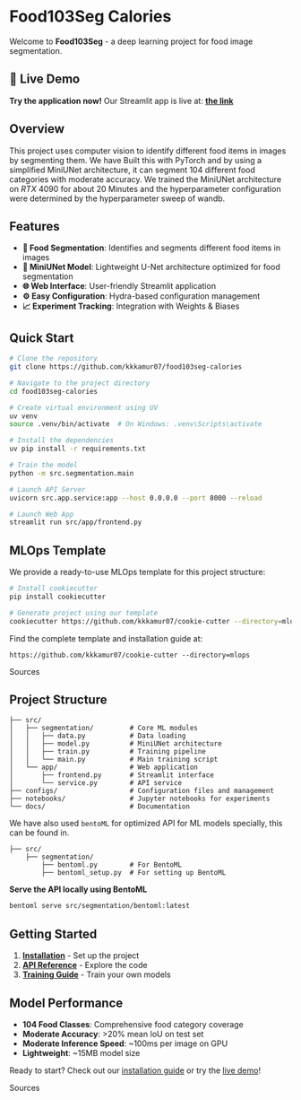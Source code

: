 # Food103Seg Calories

Welcome to **Food103Seg** - a deep learning project for food image segmentation.

## 🚀 Live Demo

**Try the application now!** Our Streamlit app is live at: [**the link**](https://segmentation-frontend-289925381630.us-central1.run.app/)

## Overview

This project uses computer vision to identify different food items in images by segmenting them. We have Built this with PyTorch and by using a simplified MiniUNet architecture, it can segment 104 different food categories with moderate accuracy. We trained the MiniUNet architecture on *RTX* 4090 for about 20 Minutes and the hyperparameter configuration were determined by the hyperparameter sweep of wandb.

## Features

- **🍕 Food Segmentation**: Identifies and segments different food items in images
- **🧠 MiniUNet Model**: Lightweight U-Net architecture optimized for food segmentation
- **🌐 Web Interface**: User-friendly Streamlit application
- **⚙️ Easy Configuration**: Hydra-based configuration management
- **📈 Experiment Tracking**: Integration with Weights & Biases

## Quick Start

```bash
# Clone the repository
git clone https://github.com/kkkamur07/food103seg-calories

# Navigate to the project directory
cd food103seg-calories

# Create virtual environment using UV
uv venv
source .venv/bin/activate  # On Windows: .venv\Scripts\activate

# Install the dependencies
uv pip install -r requirements.txt

# Train the model
python -m src.segmentation.main

# Launch API Server
uvicorn src.app.service:app --host 0.0.0.0 --port 8000 --reload

# Launch Web App
streamlit run src/app/frontend.py
```

## MLOps Template

We provide a ready-to-use MLOps template for this project structure:

```bash
# Install cookiecutter
pip install cookiecutter

# Generate project using our template
cookiecutter https://github.com/kkkamur07/cookie-cutter --directory=mlops
```

Find the complete template and installation guide at:
```
https://github.com/kkkamur07/cookie-cutter --directory=mlops
```

Sources


## Project Structure

```
├── src/
│   ├── segmentation/         # Core ML modules
│   │   ├── data.py           # Data loading
│   │   ├── model.py          # MiniUNet architecture
│   │   ├── train.py          # Training pipeline
│   │   └── main.py           # Main training script
│   └── app/                  # Web application
│       ├── frontend.py       # Streamlit interface
│       └── service.py        # API service
├── configs/                  # Configuration files and management
├── notebooks/                # Jupyter notebooks for experiments
└── docs/                     # Documentation
```

We have also used `bentoML` for optimized API for ML models specially, this can be found in.
```
├── src/
    ├── segmentation/
        ├── bentoml.py        # For BentoML
        ├── bentoml_setup.py  # For setting up BentoML

```


**Serve the API locally using BentoML**

```bash
bentoml serve src/segmentation/bentoml:latest
```
   

## Getting Started

1. **[Installation](installation.md)** - Set up the project
2. **[API Reference](source/data.md)** - Explore the code
3. **[Training Guide](source/training.md)** - Train your own models

## Model Performance

- **104 Food Classes**: Comprehensive food category coverage
- **Moderate Accuracy**: >20% mean IoU on test set
- **Moderate Inference Speed**: ~100ms per image on GPU
- **Lightweight**: ~15MB model size

Ready to start? Check out our [installation guide](installation.md) or try the [live demo]((https://segmentation-frontend-289925381630.us-central1.run.app/))!

Sources
